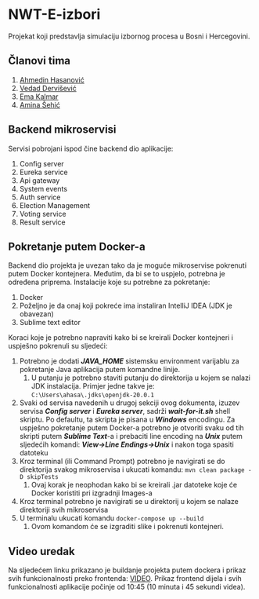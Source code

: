 # NWT-E-izbori
Projekat koji predstavlja simulaciju izbornog procesa u Bosni i Hercegovini.

## Članovi tima
1. [Ahmedin Hasanović](mailto:ahasanovic2@etf.unsa.ba)
2. [Vedad Dervišević](mailto:vdervisevi1@etf.unsa.ba)
3. [Ema Kalmar](mailto:ekalmar1@etf.unsa.ba)
4. [Amina Šehić](mailto:asehic2@etf.unsa.ba)

## Backend mikroservisi
Servisi pobrojani ispod čine backend dio aplikacije:
1. Config server
2. Eureka service
3. Api gateway
4. System events
5. Auth service
6. Election Management
7. Voting service
8. Result service
## Pokretanje putem Docker-a
Backend dio projekta je uvezan tako da je moguće mikroservise pokrenuti putem Docker kontejnera. Međutim, da bi se to uspjelo, potrebna je određena priprema. 
Instalacije koje su potrebne za pokretanje:
1. Docker
2. Poželjno je da onaj koji pokreće ima instaliran IntelliJ IDEA (JDK je obavezan)
3. Sublime text editor

Koraci koje je potrebno napraviti kako bi se kreirali Docker kontejneri i uspješno pokrenuli su sljedeći:
1. Potrebno je dodati ***JAVA_HOME*** sistemsku environment varijablu za pokretanje Java aplikacija putem komandne linije.
   1. U putanju je potrebno staviti putanju do direktorija u kojem se nalazi JDK instalacija. Primjer jedne takve je: ```C:\Users\ahasa\.jdks\openjdk-20.0.1```
2. Svaki od servisa navedenih u drugoj sekciji ovog dokumenta, izuzev servisa ***Config server*** i ***Eureka server***, sadrži ***wait-for-it.sh*** shell skriptu. Po defaultu, ta skripta je pisana u ***Windows*** encodingu. Za uspješno pokretanje putem Docker-a
potrebno je otvoriti svaku od tih skripti putem ***Sublime Text***-a i prebaciti line encoding na ***Unix*** putem sljedećih komandi: ***View->Line Endings->Unix*** i nakon toga spasiti datoteku
3. Kroz terminal (ili Command Prompt) potrebno je navigirati se do direktorija svakog mikroservisa i ukucati komandu: ```mvn clean package -D skipTests```
    1. Ovaj korak je neophodan kako bi se kreirali .jar datoteke koje će Docker koristiti pri izgradnji Images-a
4. Kroz terminal potrebno je navigirati se u direktorij u kojem se nalaze direktoriji svih mikroservisa
5. U terminalu ukucati komandu ```docker-compose up --build```
    1. Ovom komandom će se izgraditi slike i pokrenuti kontejneri.

## Video uredak
Na sljedećem linku prikazano je buildanje projekta putem dockera i prikaz svih funkcionalnosti preko frontenda: [VIDEO](https://www.youtube.com/playlist?list=PL06yrr3lRzGTUdAz4TFbXfj19k1e1_wiu). Prikaz frontend dijela i svih funkcionalnosti aplikacije počinje od 10:45 (10 minuta i 45 sekundi videa).
